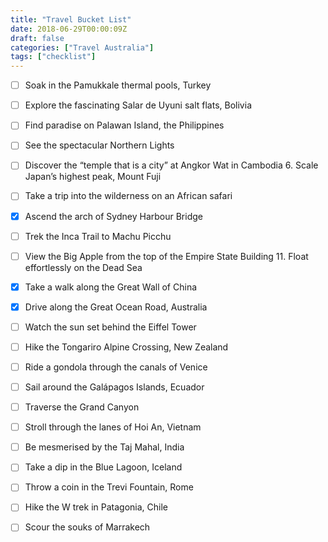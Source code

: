 ```yaml
---
title: "Travel Bucket List"
date: 2018-06-29T00:00:09Z
draft: false
categories: ["Travel Australia"]
tags: ["checklist"]
---
```


- [ ] Soak in the Pamukkale thermal pools, Turkey

- [ ] Explore the fascinating Salar de Uyuni salt flats, Bolivia

- [ ] Find paradise on Palawan Island, the Philippines

- [ ] See the spectacular Northern Lights

- [ ] Discover the “temple that is a city” at Angkor Wat in Cambodia 6. Scale Japan’s highest peak, Mount Fuji

- [ ] Take a trip into the wilderness on an African safari

- [x] Ascend the arch of Sydney Harbour Bridge

- [ ] Trek the Inca Trail to Machu Picchu

- [ ] View the Big Apple from the top of the Empire State Building 11. Float effortlessly on the Dead Sea

- [x] Take a walk along the Great Wall of China

- [x] Drive along the Great Ocean Road, Australia

- [ ] Watch the sun set behind the Eiffel Tower

- [ ] Hike the Tongariro Alpine Crossing, New Zealand

- [ ] Ride a gondola through the canals of Venice

- [ ] Sail around the Galápagos Islands, Ecuador

- [ ] Traverse the Grand Canyon

- [ ] Stroll through the lanes of Hoi An, Vietnam

- [ ] Be mesmerised by the Taj Mahal, India

- [ ] Take a dip in the Blue Lagoon, Iceland

- [ ] Throw a coin in the Trevi Fountain, Rome

- [ ] Hike the W trek in Patagonia, Chile

- [ ] Scour the souks of Marrakech